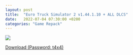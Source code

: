 ```yaml
---
layout: post
title:  "Euro Truck Simulator 2 v1.44.1.10 + ALL DLCS"
date:   2022-07-04 07:30:00 +0200
categories: "Game Repack"
---
```

<img src="https://i.imgur.com/Acq6JbN.png"/> <br>


<a href="https://0a0bin.klowdee.host/?a77d17984b8edba5#AVRMaQ4kmzauMTuBSFhH7zn7kCsKmBW95shfhyFeDZju">Download (Password: t4x4)</a>
